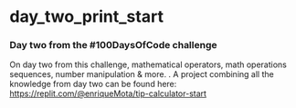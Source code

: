 # day_two_print_start
### Day two from the #100DaysOfCode challenge

On day two from this challenge, mathematical operators, math operations sequences, number manipulation & more.
. A project combining all the knowledge from day two can be found here:
https://replit.com/@enriqueMota/tip-calculator-start
